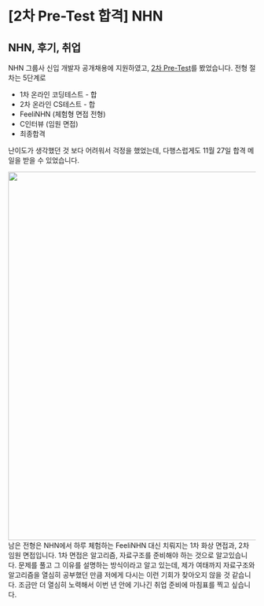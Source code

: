 [2차 Pre-Test 합격] NHN
===

NHN, 후기, 취업
---

NHN 그룹사 신입 개발자 공개채용에 지원하였고, [2차 Pre-Test](https://shg9411.github.io/NHN-2%EC%B0%A8-Pre-Test-%ED%9B%84%EA%B8%B0/)를 봤었습니다.
전형 절차는 5단계로  
* 1차 온라인 코딩테스트 - 합  
* 2차 온라인 CS테스트 - 합  
* FeeliNHN (체험형 면접 전형)  
* C인터뷰 (임원 면접)  
* 최종합격

난이도가 생각했던 것 보다 어려워서 걱정을 했었는데, 다행스럽게도 11월 27일 합격 메일을 받을 수 있었습니다.  
<div>
  <img width= "750" src="https://user-images.githubusercontent.com/34259849/100497360-5a080180-319e-11eb-99e8-90a1f047ddc0.PNG">
</div>  
남은 전형은 NHN에서 하루 체험하는 FeeliNHN 대신 치뤄지는 1차 화상 면접과, 2차 임원 면접입니다.  
1차 면접은 알고리즘, 자료구조를 준비해야 하는 것으로 알고있습니다.  
문제를 풀고 그 이유를 설명하는 방식이라고 알고 있는데, 제가 여태까지 자료구조와 알고리즘을 열심히 공부했던 만큼  
저에게 다시는 이런 기회가 찾아오지 않을 것 같습니다.  
조금만 더 열심히 노력해서 이번 년 안에 기나긴 취업 준비에 마침표를 찍고 싶습니다.
